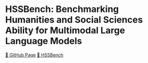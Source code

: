 # HSSBench: Benchmarking Humanities and Social Sciences Ability for Multimodal Large Language Models

[🐙 GitHub Page](https://github.com/Zhaolu-K/HSSBench) [🤗 HSSBench](https://huggingface.co/datasets/dozo/HSSBench)
